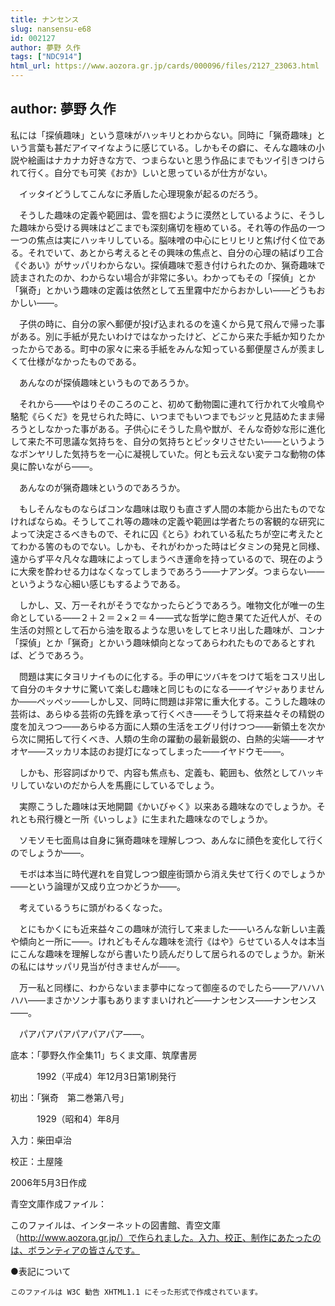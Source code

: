 ```yaml
---
title: ナンセンス
slug: nansensu-e68
id: 002127
author: 夢野 久作
tags: ["NDC914"]
html_url: https://www.aozora.gr.jp/cards/000096/files/2127_23063.html
---
```


## author: 夢野 久作

私には「探偵趣味」という意味がハッキリとわからない。同時に「猟奇趣味」という言葉も甚だアイマイなように感じている。しかもその癖に、そんな趣味の小説や絵画はナカナカ好きな方で、つまらないと思う作品にまでもツイ引きつけられて行く。自分でも可笑《おか》しいと思っているが仕方がない。



　イッタイどうしてこんなに矛盾した心理現象が起るのだろう。

　そうした趣味の定義や範囲は、雲を掴むように漠然としているように、そうした趣味から受ける興味はどこまでも深刻痛切を極めている。それ等の作品の一つ一つの焦点は実にハッキリしている。脳味噌の中心にヒリヒリと焦げ付く位である。それでいて、あとから考えるとその興味の焦点と、自分の心理の結ばり工合《ぐあい》がサッパリわからない。探偵趣味で惹き付けられたのか、猟奇趣味で読まされたのか、わからない場合が非常に多い。わかってもその「探偵」とか「猟奇」とかいう趣味の定義は依然として五里霧中だからおかしい――どうもおかしい――。



　子供の時に、自分の家へ郵便が投げ込まれるのを遠くから見て飛んで帰った事がある。別に手紙が見たいわけではなかったけど、どこから来た手紙か知りたかったからである。町中の家々に来る手紙をみんな知っている郵便屋さんが羨ましくて仕様がなかったものである。

　あんなのが探偵趣味というものであろうか。

　それから――やはりそのころのこと、初めて動物園に連れて行かれて火喰鳥や駱駝《らくだ》を見せられた時に、いつまでもいつまでもジッと見詰めたまま帰ろうとしなかった事がある。子供心にそうした鳥や獣が、そんな奇妙な形に進化して来た不可思議な気持ちを、自分の気持ちとピッタリさせたい――というようなボンヤリした気持ちを一心に凝視していた。何とも云えない変テコな動物の体臭に酔いながら――。

　あんなのが猟奇趣味というのであろうか。

　もしそんなものならばコンな趣味は取りも直さず人間の本能から出たものでなければならぬ。そうしてこれ等の趣味の定義や範囲は学者たちの客観的な研究によって決定さるべきもので、それに囚《とら》われている私たちが空に考えたとてわかる筈のものでない。しかも、それがわかった時はビタミンの発見と同様、遠からず平々凡々な趣味によってしまうべき運命を持っているので、現在のように大衆を酔わせる力はなくなってしまうであろう――ナアンダ。つまらない――というような心細い感じもするようである。



　しかし、又、万一それがそうでなかったらどうであろう。唯物文化が唯一の生命としている――２＋２＝２×２＝４――式な哲学に飽き果てた近代人が、その生活の対照として石から油を取るような思いをしてヒネリ出した趣味が、コンナ「探偵」とか「猟奇」とかいう趣味傾向となってあらわれたものであるとすれば、どうであろう。

　問題は実にタヨリナイものに化する。手の甲にツバキをつけて垢をコスリ出して自分のキタナサに驚いて楽しむ趣味と同じものになる――イヤジャありませんか――ペッペッ――しかし又、同時に問題は非常に重大化する。こうした趣味の芸術は、あらゆる芸術の先鋒を承って行くべき――そうして将来益々その精鋭の度を加えつつ――あらゆる方面に人類の生活をエグリ付けつつ――新領土を次から次に開拓して行くべき、人類の生命の躍動の最新最鋭の、白熱的尖端――オヤオヤ――スッカリ本誌のお提灯になってしまった――イヤドウモ――。



　しかも、形容詞ばかりで、内容も焦点も、定義も、範囲も、依然としてハッキリしていないのだから人を馬鹿にしているでしょう。

　実際こうした趣味は天地開闢《かいびゃく》以来ある趣味なのでしょうか。それとも飛行機と一所《いっしょ》に生まれた趣味なのでしょうか。

　ソモソモ七面鳥は自身に猟奇趣味を理解しつつ、あんなに顔色を変化して行くのでしょうか――。

　モボは本当に時代遅れを自覚しつつ銀座街頭から消え失せて行くのでしょうか――という論理が又成り立つかどうか――。

　考えているうちに頭がわるくなった。



　とにもかくにも近来益々この趣味が流行して来ました――いろんな新しい主義や傾向と一所に――。けれどもそんな趣味を流行《はや》らせている人々は本当にこんな趣味を理解しながら書いたり読んだりして居られるのでしょうか。新米の私にはサッパリ見当が付きませんが――。

　万一私と同様に、わからないまま夢中になって御座るのでしたら――アハハハハハ――まさかソンナ事もありますまいけれど――ナンセンス――ナンセンス――。

　パアパアパアパアパアパア――。













底本：「夢野久作全集11」ちくま文庫、筑摩書房


　　　1992（平成4）年12月3日第1刷発行

初出：「猟奇　第二巻第八号」

　　　1929（昭和4）年8月

入力：柴田卓治

校正：土屋隆

2006年5月3日作成

青空文庫作成ファイル：

このファイルは、インターネットの図書館、青空文庫（http://www.aozora.gr.jp/）で作られました。入力、校正、制作にあたったのは、ボランティアの皆さんです。











●表記について


	このファイルは W3C 勧告 XHTML1.1 にそった形式で作成されています。